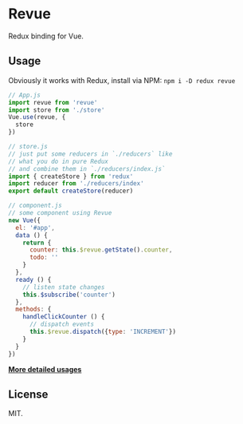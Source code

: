 # Revue

Redux binding for Vue.

## Usage

Obviously it works with Redux, install via NPM: `npm i -D redux revue`

```javascript
// App.js
import revue from 'revue'
import store from './store'
Vue.use(revue, {
  store
})

// store.js
// just put some reducers in `./reducers` like
// what you do in pure Redux
// and combine them in `./reducers/index.js`
import { createStore } from 'redux'
import reducer from './reducers/index'
export default createStore(reducer)

// component.js
// some component using Revue
new Vue({
  el: '#app',
  data () {
    return {
      counter: this.$revue.getState().counter,
      todo: ''
    }
  },
  ready () {
    // listen state changes
    this.$subscribe('counter')
  },
  methods: {
    handleClickCounter () {
      // dispatch events
      this.$revue.dispatch({type: 'INCREMENT'})
    }
  }
})
```

[**More detailed usages**](/src)

## License

MIT.

